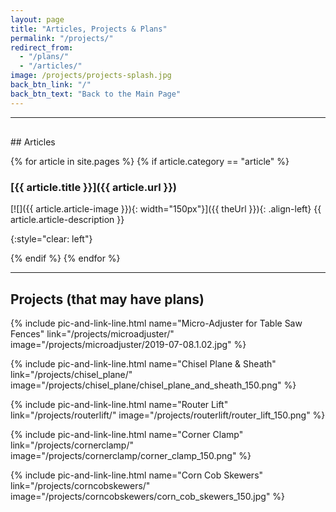 ```yaml
---
layout: page
title: "Articles, Projects & Plans"
permalink: "/projects/"
redirect_from:
  - "/plans/"
  - "/articles/"
image: /projects/projects-splash.jpg
back_btn_link: "/"
back_btn_text: "Back to the Main Page"
---
```

<hr class="hr-thick" style="margin-bottom: 30px;">
## Articles

{% for article in site.pages %}
{% if article.category == "article" %}

### [{{ article.title }}]({{ article.url }})

[![]({{ article.article-image }}){: width="150px"}]({{ theUrl }}){: .align-left}
{{ article.article-description }}

{:style="clear: left"}

{% endif %}
{% endfor %}

<hr class="hr-thick" style="margin-bottom: 30px;">

## Projects (that may have plans)

{% include pic-and-link-line.html
  name="Micro-Adjuster for Table Saw Fences"
  link="/projects/microadjuster/"
  image="/projects/microadjuster/2019-07-08.1.02.jpg" %}

{% include pic-and-link-line.html
  name="Chisel Plane & Sheath"
  link="/projects/chisel_plane/"
  image="/projects/chisel_plane/chisel_plane_and_sheath_150.png" %}

{% include pic-and-link-line.html
  name="Router Lift"
  link="/projects/routerlift/"
  image="/projects/routerlift/router_lift_150.png" %}

{% include pic-and-link-line.html
  name="Corner Clamp"
  link="/projects/cornerclamp/"
  image="/projects/cornerclamp/corner_clamp_150.png" %}

{% include pic-and-link-line.html
  name="Corn Cob Skewers"
  link="/projects/corncobskewers/"
  image="/projects/corncobskewers/corn_cob_skewers_150.jpg" %}

